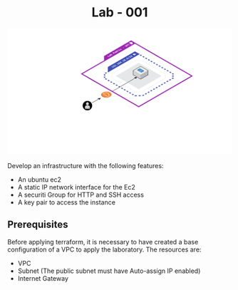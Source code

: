 <center>
<h1>Lab - 001</h1>
</center>

<p align="center">
  <img alt="lab-001-preview" src="../.github/draw-lab-001.svg"/>
</p>

<p>Develop an infrastructure with the following features:</p>
<ul>
     <li>An ubuntu ec2</li>
     <li>A static IP network interface for the Ec2</li>
     <li>A securiti Group for HTTP and SSH access</li>
     <li>A key pair to access the instance</li>
</ul>

## Prerequisites
<p>Before applying terraform, it is necessary to have created a base configuration
of a VPC to apply the laboratory. The resources are:
</p>
<ul>
     <li>VPC</li>
     <li>Subnet (The public subnet must have Auto-assign IP enabled)</li>
     <li>Internet Gateway</li>
</ul>


